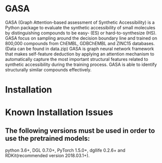 # GASA 
GASA (Graph Attention-based assessment of Synthetic Accessibility) is a Python package to evaluate the synthetic accessibility of small molecules by distinguishing compounds to be easy- (ES) or hard-to-synthesize (HS).
GASA focus on sampling around the decision boundary line and trained on 800,000 compounds from ChEMBL, GDBChEMBL and ZINC15 databases.(Data can be found in data.zip)
GASA is graph neural network framework that makes self-feature deduction by applying an attention mechanism to automatically capture the most important structural features related to synthetic accessibility during the training process.
GASA is able to identify structurally similar compounds effectively.
# Installation
# Known Installation Issues
## The following versions must be used in order to use the pretrained models:
python 3.6+, DGL 0.7.0+, PyTorch 1.5.0+, dgllife 0.2.6+ and RDKit(recommended version 2018.03.1+).
